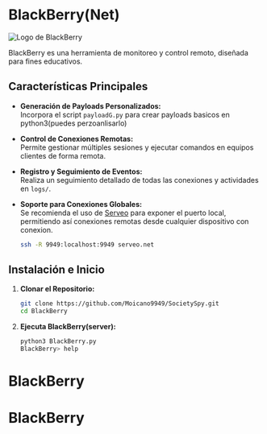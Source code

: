 # BlackBerry(Net)

![Logo de BlackBerry](file_00000000ee34622f93dc7fc91766870a_conversation_id=680be191-1d6c-800d-afee-f53b5669f483&message_id=7b1e12db-2a84-41e3-9368-a162739b0293.png)

BlackBerry es una herramienta de monitoreo y control remoto, diseñada para fines educativos.

## Características Principales

- **Generación de Payloads Personalizados:**  
  Incorpora el script `payloadG.py` para crear payloads basicos en python3(puedes perzoanlisarlo)

- **Control de Conexiones Remotas:**  
  Permite gestionar múltiples sesiones y ejecutar comandos en equipos clientes de forma remota.

- **Registro y Seguimiento de Eventos:**  
  Realiza un seguimiento detallado de todas las conexiones y actividades en `logs/`.

- **Soporte para Conexiones Globales:**  
  Se recomienda el uso de [Serveo](https://serveo.net/) para exponer el puerto local, permitiendo así conexiones remotas desde cualquier dispositivo con conexion.
   ```bash
  ssh -R 9949:localhost:9949 serveo.net

## Instalación e Inicio

1. **Clonar el Repositorio:**

   ```bash
   git clone https://github.com/Moicano9949/SocietySpy.git
   cd BlackBerry

2. **Ejecuta BlackBerry(server):**
    ```bash
    python3 BlackBerry.py
    BlackBerry> help
# BlackBerry
# BlackBerry
